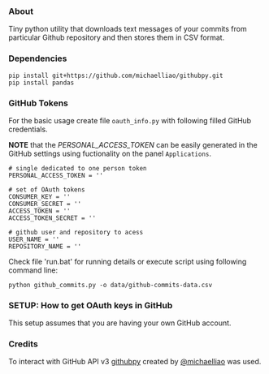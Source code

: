### About 

Tiny python utility that downloads text messages of your commits from particular Github repository and then stores them in CSV format.

### Dependencies

```
pip install git+https://github.com/michaelliao/githubpy.git
pip install pandas
```

### GitHub Tokens

For the basic usage create file ```oauth_info.py``` with following filled GitHub credentials.

**NOTE** that the *PERSONAL_ACCESS_TOKEN* can be easily generated in the GitHub settings using fuctionality on the panel ```Applications```.

```
# single dedicated to one person token
PERSONAL_ACCESS_TOKEN = ''

# set of OAuth tokens
CONSUMER_KEY = ''
CONSUMER_SECRET = ''
ACCESS_TOKEN = ''
ACCESS_TOKEN_SECRET = ''

# github user and repository to acess
USER_NAME = ''
REPOSITORY_NAME = ''
```

Check file 'run.bat' for running details or execute script using following command line:
```
python github_commits.py -o data/github-commits-data.csv
```

### SETUP: How to get OAuth keys in GitHub

This setup assumes that you are having your own GitHub account.

### Credits 
To interact with GitHub API v3 [githubpy](https://github.com/michaelliao/githubpy) created by [@michaelliao](https://github.com/michaelliao) was used.